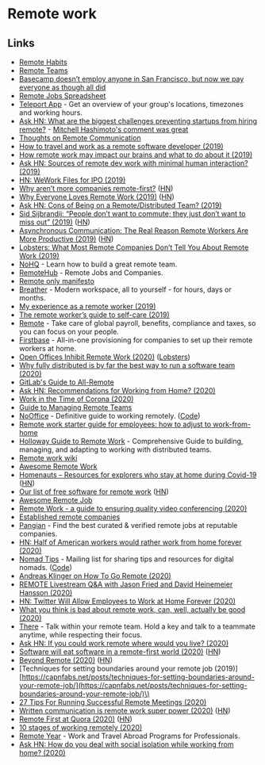 # Remote work

## Links

* [Remote Habits](http://remotehabits.com/)
* [Remote Teams](https://medium.com/@beccadownes/remote-teams-45038339ac68)
* [Basecamp doesn’t employ anyone in San Francisco, but now we pay everyone as though all did](https://m.signalvnoise.com/basecamp-doesnt-employ-anyone-in-san-francisco-but-now-we-pay-everyone-as-though-all-did-3ee87013cfc2)
* [Remote Jobs Spreadsheet](https://docs.google.com/spreadsheets/d/1JfNAbUX_lN9K3MCNHO15GJtJ5qpk7H9Cl3xTBwv2FR8/edit#gid=366809548)
* [Teleport App](https://sundial.teleport.org/) - Get an overview of your group's locations, timezones and working hours.
* [Ask HN: What are the biggest challenges preventing startups from hiring remote?](https://news.ycombinator.com/item?id=17021655) - [Mitchell Hashimoto's comment was great](https://news.ycombinator.com/item?id=17022563)
* [Thoughts on Remote Communication](https://blog.danlew.net/2018/07/19/hear-me-talkin-to-ya-thoughts-on-remote-communication/)
* [How to travel and work as a remote software developer \(2019\)](https://www.youtube.com/watch?v=Mt16aoEzSsU)
* [How remote work may impact our brains and what to do about it \(2019\)](https://leowid.com/remote-work-loneliness-brain-damage/)
* [Ask HN: Sources of remote dev work with minimal human interaction? \(2019\)](https://news.ycombinator.com/item?id=19767428)
* [HN: WeWork Files for IPO \(2019\)](https://news.ycombinator.com/item?id=19781549)
* [Why aren’t more companies remote-first?](https://upside.fm/the-future-of-work-is-here-so-why-arent-more-companies-remote-first/) \([HN](https://news.ycombinator.com/item?id=20103935)\)
* [Why Everyone Loves Remote Work \(2019\)](https://usefyi.com/remote-work-report/) \([HN](https://news.ycombinator.com/item?id=20745808)\)
* [Ask HN: Cons of Being on a Remote/Distributed Team? \(2019\)](https://news.ycombinator.com/item?id=21020168)
* [Sid Sijbrandij: “People don’t want to commute; they just don’t want to miss out” \(2019\)](https://nohq.co/blog/sid-sijbrandij-people-dont-want-to-commute-they-ju/) \([HN](https://news.ycombinator.com/item?id=21123910)\)
* [Asynchronous Communication: The Real Reason Remote Workers Are More Productive \(2019\)](https://doist.com/blog/asynchronous-communication/) \([HN](https://news.ycombinator.com/item?id=21268162)\)
* [Lobsters: What Most Remote Companies Don’t Tell You About Remote Work \(2019\)](https://lobste.rs/s/falb03/what_most_remote_companies_don_t_tell_you)
* [NoHQ](https://nohq.co/) - Learn how to build a great remote team.
* [RemoteHub](https://remotehub.io/) - Remote Jobs and Companies.
* [Remote only manifesto](https://remoteonly.org/)
* [Breather](https://breather.com/) - Modern workspace, all to yourself - for hours, days or months.
* [My experience as a remote worker \(2019\)](https://www.joshwcomeau.com/posts/remote-work/)
* [The remote worker’s guide to self-care \(2019\)](https://blog.astropad.com/remote-worker-self-care/)
* [Remote](https://remote.com/) - Take care of global payroll, benefits, compliance and taxes, so you can focus on your people.
* [Firstbase](https://www.firstbasehq.com/) - All-in-one provisioning for companies to set up their remote workers at home.
* [Open Offices Inhibit Remote Work \(2020\)](https://blog.eldrid.ge/2020/02/18/open-offices-inhibiut-remote-work/) \([Lobsters](https://lobste.rs/s/lfwdz8/open_offices_inhibit_remote_work)\)
* [Why fully distributed is by far the best way to run a software team \(2020\)](https://medium.com/red-planet-labs/why-fully-distributed-is-by-far-the-best-way-to-run-a-software-team-d99abfc0c700)
* [GitLab's Guide to All-Remote](https://about.gitlab.com/company/culture/all-remote/guide/)
* [Ask HN: Recommendations for Working from Home? \(2020\)](https://news.ycombinator.com/item?id=22549300)
* [Work in the Time of Corona \(2020\)](https://blog.alicegoldfuss.com/work-in-the-time-of-corona/)
* [Guide to Managing Remote Teams](https://knowyourteam.com/m/managing_remote_teams)
* [NoOffice](https://nooffice.org/) - Definitive guide to working remotely. \([Code](https://github.com/Nozbe/NoOffice.org)\)
* [Remote work starter guide for employees: how to adjust to work-from-home](https://about.gitlab.com/company/culture/all-remote/remote-work-starter-guide/)
* [Holloway Guide to Remote Work](https://www.holloway.com/g/remote-work/about) - Comprehensive Guide to building, managing, and adapting to working with distributed teams.
* [Remote work wiki](https://www.notion.so/Remote-work-wiki-1b21ef5501714fffa9f5c5c25677371f)
* [Awesome Remote Work](https://github.com/hugo53/awesome-RemoteWork)
* [Homenauts – Resources for explorers who stay at home during Covid-19](https://www.homenauts.com/) \([HN](https://news.ycombinator.com/item?id=22679663)\)
* [Our list of free software for remote work](https://puri.sm/posts/our-essential-list-of-free-software-for-remote-work/) \([HN](https://news.ycombinator.com/item?id=22698299)\)
* [Awesome Remote Job](https://github.com/lukasz-madon/awesome-remote-job)
* [Remote Work - a guide to ensuring quality video conferencing \(2020\)](https://dev.to/stripe/remote-work-a-guide-to-ensuring-quality-video-conferencing-55fi)
* [Established remote companies](https://github.com/yanirs/established-remote)
* [Pangian](https://pangian.com/) - Find the best curated & verified remote jobs at reputable companies.
* [HN: Half of American workers would rather work from home forever \(2020\)](https://news.ycombinator.com/item?id=22864827)
* [Nomad Tips](https://tinyletter.com/nomadtips) - Mailing list for sharing tips and resources for digital nomads. \([Code](https://github.com/georgemandis/remote-working-list)\)
* [Andreas Klinger on How To Go Remote \(2020\)](https://overcast.fm/+LDKdiXgwE)
* [REMOTE Livestream Q&A with Jason Fried and David Heinemeier Hansson \(2020\)](https://www.youtube.com/watch?v=KPKOVT4vZD4)
* [HN: Twitter Will Allow Employees to Work at Home Forever \(2020\)](https://news.ycombinator.com/item?id=23155647)
* [What you think is bad about remote work, can, well, actually be good \(2020\)](https://thorstenball.com/blog/2020/05/22/what-you-think-is-bad-about-remote-work-can-actually-be-good/)
* [There](https://there.so/) - Talk within your remote team. Hold a key and talk to a teammate anytime, while respecting their focus.
* [Ask HN: If you could work remote where would you live? \(2020\)](https://news.ycombinator.com/item?id=23294799)
* [Software will eat software in a remote-first world \(2020\)](https://themargins.substack.com/p/software-will-eat-software-in-a-remote) \([HN](https://news.ycombinator.com/item?id=23297463)\)
* [Beyond Remote \(2020\)](https://vimota.me/writing/beyond-remote) \([HN](https://news.ycombinator.com/item?id=23297888)\)
* \[Techniques for setting boundaries around your remote job \(2019\)\][https://capnfabs.net/posts/techniques-for-setting-boundaries-around-your-remote-job/](https://capnfabs.net/posts/techniques-for-setting-boundaries-around-your-remote-job/)\)
* [27 Tips For Running Successful Remote Meetings \(2020\)](https://blog.sli.do/remote-meetings-tips/)
* [Written communication is remote work super power \(2020\)](https://snir.dev/blog/remote-async-communication/) \([HN](https://news.ycombinator.com/item?id=23577228)\)
* [Remote First at Quora \(2020\)](https://www.quora.com/q/quora/Remote-First-at-Quora) \([HN](https://news.ycombinator.com/item?id=23646164)\)
* [10 stages of working remotely \(2020\)](https://twitter.com/sytses/status/1278370350338699265)
* [Remote Year](https://www.remoteyear.com/) - Work and Travel Abroad Programs for Professionals.
* [Ask HN: How do you deal with social isolation while working from home? \(2020\)](https://news.ycombinator.com/item?id=23722523)

